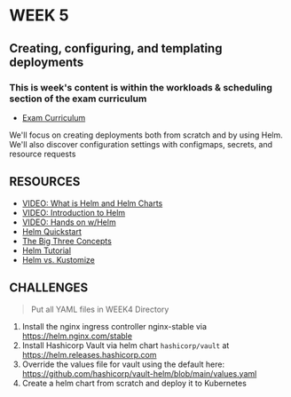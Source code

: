 # WEEK 5

## Creating, configuring, and templating deployments

### This is week's content is within the workloads & scheduling section of the exam curriculum
- [Exam Curriculum](https://github.com/cncf/curriculum/blob/master/CKA_Curriculum_v1.24.pdf)

We'll focus on creating deployments both from scratch and by using Helm. We'll also discover configuration settings with configmaps, secrets, and resource requests

## RESOURCES 

- [VIDEO: What is Helm and Helm Charts](https://youtu.be/-ykwb1d0DXU)
- [VIDEO: Introduction to Helm](https://youtu.be/5_J7RWLLVeQ)
- [VIDEO: Hands on w/Helm](https://youtu.be/6d6L4-ADF-M)
- [Helm Quickstart](https://helm.sh/docs/intro/quickstart/)
- [The Big Three Concepts](https://helm.sh/docs/intro/using_helm/)
- [Helm Tutorial](https://www.freecodecamp.org/news/what-is-a-helm-chart-tutorial-for-kubernetes-beginners/)
- [Helm vs. Kustomize](https://harness.io/blog/helm-vs-kustomize)

## CHALLENGES

> Put all YAML files in WEEK4 Directory

1. Install the nginx ingress controller nginx-stable via https://helm.nginx.com/stable
2. Install Hashicorp Vault via helm chart `hashicorp/vault` at https://helm.releases.hashicorp.com
3. Override the values file for vault using the default here: https://github.com/hashicorp/vault-helm/blob/main/values.yaml
4. Create a helm chart from scratch and deploy it to Kubernetes